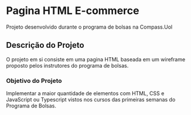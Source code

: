 # Pagina HTML E-commerce

Projeto desenvolvido durante o programa de bolsas na Compass.Uol

## Descrição do Projeto

O projeto em si consiste em uma pagina HTML baseada em um wireframe proposto pelos
instrutores do programa de bolsas.

### Objetivo do Projeto

Implementar a maior quantidade de elementos com HTML, CSS e JavaScript ou Typescript 
vistos nos cursos das primeiras semanas do Programa de Bolsas.


